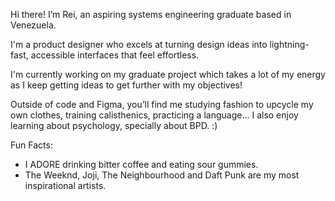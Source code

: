 Hi there! 
I’m Rei, an aspiring systems engineering graduate based in Venezuela.

I'm a product designer who excels at turning design ideas into lightning-fast, accessible interfaces that feel effortless.

I'm currently working on my graduate project which takes a lot of my energy as I keep getting ideas to get further with my objectives!

Outside of code and Figma, you’ll find me studying fashion to upcycle my own clothes, training calisthenics, practicing a language... I also enjoy learning about psychology, specially about BPD. :)

Fun Facts:
- I ADORE drinking bitter coffee and eating sour gummies.
- The Weeknd, Joji, The Neighbourhood and Daft Punk are my most inspirational artists.
